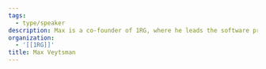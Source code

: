 ```yaml
---
tags:
  - type/speaker
description: Max is a co-founder of 1RG, where he leads the software practice. He's a professional hacker, turned entrepreneur with a love for building products.
organization:
  - '[[1RG]]'
title: Max Veytsman
---
```

